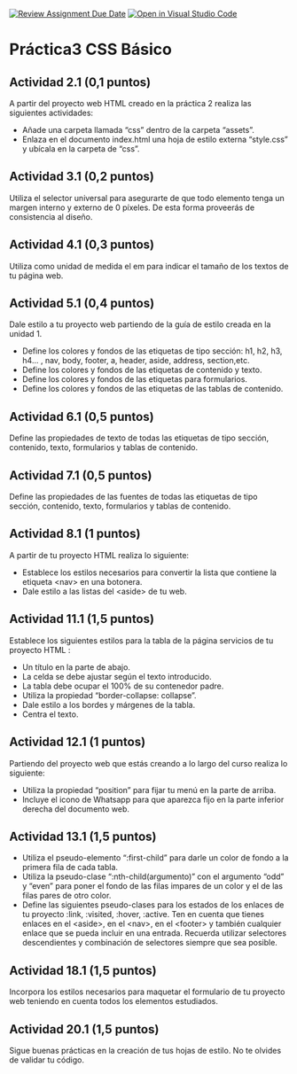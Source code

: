 [![Review Assignment Due Date](https://classroom.github.com/assets/deadline-readme-button-22041afd0340ce965d47ae6ef1cefeee28c7c493a6346c4f15d667ab976d596c.svg)](https://classroom.github.com/a/PFTpWbON)
[![Open in Visual Studio Code](https://classroom.github.com/assets/open-in-vscode-2e0aaae1b6195c2367325f4f02e2d04e9abb55f0b24a779b69b11b9e10269abc.svg)](https://classroom.github.com/online_ide?assignment_repo_id=21159181&assignment_repo_type=AssignmentRepo)
# Práctica3 CSS Básico

## Actividad 2.1 (0,1 puntos)
A partir del proyecto web HTML creado en la práctica 2 realiza las siguientes actividades:
 -	Añade una carpeta llamada “css” dentro de la carpeta “assets”.
 -	Enlaza en el documento index.html una hoja de estilo externa “style.css” y ubícala en la carpeta de “css”.

## Actividad 3.1 (0,2 puntos) 
 Utiliza el selector universal para asegurarte de que todo elemento tenga un margen interno y externo de 0 píxeles. De esta forma proveerás de consistencia al diseño.

## Actividad 4.1 (0,3 puntos)
 Utiliza como unidad de medida el em para indicar el tamaño de los textos de tu página web.

## Actividad 5.1 (0,4 puntos)
 Dale estilo a tu proyecto web partiendo de la guía de estilo creada en la unidad 1. 
 -	Define los colores y fondos de las etiquetas de tipo sección: h1, h2, h3, h4... , nav, body, footer, a, header, aside, address, section,etc.
 -	Define los colores y fondos de las etiquetas de contenido y texto.
 -	Define los colores y fondos de las etiquetas para formularios.
 -	Define los colores y fondos de las etiquetas de las tablas de contenido.

## Actividad 6.1 (0,5 puntos)
 Define las propiedades de texto de todas las etiquetas de tipo sección, contenido, texto, formularios y tablas de contenido.
		 	 	 		
## Actividad 7.1 (0,5 puntos)
 Define las propiedades de las fuentes de todas las etiquetas de tipo sección, contenido, texto, formularios y tablas de contenido.

## Actividad 8.1 (1 puntos)
 A partir de tu proyecto HTML realiza lo siguiente:
 -	Establece los estilos necesarios para convertir la lista que contiene la etiqueta \<nav\> en una botonera.
 -	Dale estilo a las listas del \<aside\> de tu web.

## Actividad 11.1 (1,5 puntos)
 Establece los siguientes estilos para la tabla de la página servicios de tu proyecto HTML :
 -	Un título en la parte de abajo.
 -	La celda se debe ajustar según el texto introducido.
 -	La tabla debe ocupar el 100% de su contenedor padre.
 -	Utiliza la propiedad “border-collapse: collapse”.
 -	Dale estilo a los bordes y márgenes de la tabla.
 -	Centra el texto.

## Actividad 12.1 (1 puntos)
 Partiendo del proyecto web que estás creando a lo largo del curso realiza lo siguiente:
 -	Utiliza la propiedad “position” para fijar tu menú en la parte de arriba.
 -	Incluye el icono de Whatsapp para que aparezca fijo en la parte inferior derecha del documento web.

## Actividad 13.1 (1,5 puntos)
 -	Utiliza el pseudo-elemento “:first-child” para darle un color de fondo a la primera fila de cada tabla.
 -	Utiliza la pseudo-clase “:nth-child(argumento)” con el argumento “odd” y “even” para poner el fondo de las filas impares de un color y el de las filas pares de otro color.
 -	Define las siguientes pseudo-clases para los estados de los enlaces de tu proyecto :link, :visited, :hover, :active. Ten en cuenta que tienes enlaces en el \<aside\>, en el  \<nav\>, en el \<footer\> y también cualquier enlace que se pueda incluir en una entrada. Recuerda utilizar selectores descendientes y combinación de selectores siempre que sea   posible.

## Actividad 18.1 (1,5 puntos)
 Incorpora los estilos necesarios para maquetar el formulario de tu proyecto web teniendo en cuenta todos los elementos estudiados.

## Actividad 20.1 (1,5 puntos)
 Sigue buenas prácticas en la creación de tus hojas de estilo. No te olvides de validar tu código.


